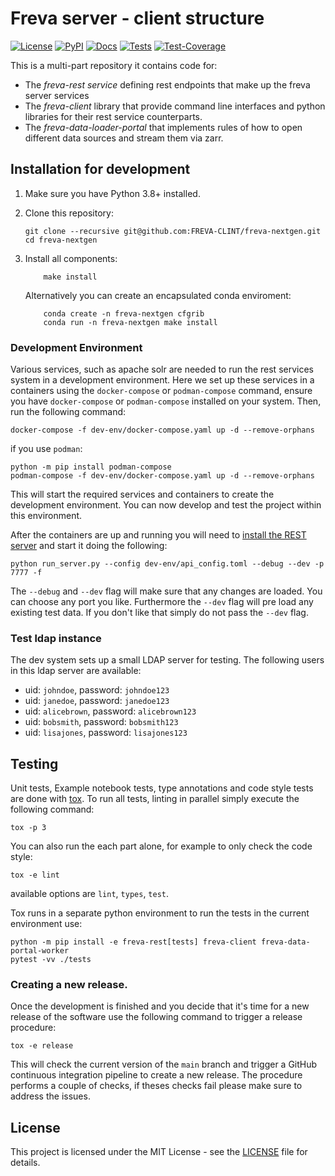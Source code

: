 # Freva server - client structure

[![License](https://img.shields.io/badge/License-BSD-purple.svg)](LICENSE)
[![PyPI](https://img.shields.io/pypi/pyversions/freva-client.svg)](https://pypi.org/project/freva-client/)
[![Docs](https://img.shields.io/badge/API-Doc-green.svg)](https://freva-clint.github.io/freva-nextgen)
[![Tests](https://github.com/FREVA-CLINT/freva-nextgen/actions/workflows/ci_job.yml/badge.svg)](https://github.com/FREVA-CLINT/freva-nextgen/actions)
[![Test-Coverage](https://codecov.io/github/FREVA-CLINT/freva-nextgen/branch/init/graph/badge.svg?token=dGhXxh7uP3)](https://codecov.io/github/FREVA-CLINT/freva-nextgen)


This is a multi-part repository it contains code for:

- The *freva-rest service* defining rest endpoints
  that make up the freva server services
- The *freva-client* library that provide command line interfaces and python
  libraries for their rest service counterparts.
- The *freva-data-loader-portal* that implements rules of how to open different
  data sources and stream them via zarr.

## Installation for development

1. Make sure you have Python 3.8+ installed.
2. Clone this repository:

    ```console
    git clone --recursive git@github.com:FREVA-CLINT/freva-nextgen.git
    cd freva-nextgen
    ```

3. Install all components:

    ```console
        make install
    ```

    Alternatively you can create an encapsulated conda enviroment:
    ```console
        conda create -n freva-nextgen cfgrib
        conda run -n freva-nextgen make install
    ```



### Development Environment
Various services, such as apache solr are needed to run the rest services system
in a development environment. Here we set up these services in a containers
using the `docker-compose` or `podman-compose` command, ensure
you have `docker-compose` or `podman-compose` installed on your system.
Then, run the following command:

```console
docker-compose -f dev-env/docker-compose.yaml up -d --remove-orphans
```

if you use `podman`:

```console
python -m pip install podman-compose
podman-compose -f dev-env/docker-compose.yaml up -d --remove-orphans
```

This will start the required services and containers to create the development
environment. You can now develop and test the project within this environment.

After the containers are up and running you will need to
[install the REST server](freva-rest/README.md) and start it
doing the following:

```console
python run_server.py --config dev-env/api_config.toml --debug --dev -p 7777 -f
```

The ``--debug`` and ``--dev`` flag will make sure that any changes are loaded.
You can choose any port you like. Furthermore the ``--dev`` flag will pre
load any existing test data. If you don't like that simply do not pass the
``--dev`` flag.


### Test ldap instance
The dev system sets up a small LDAP server for testing. The following users
in this ldap server are available:

- uid: ``johndoe``, password: ``johndoe123``
- uid: ``janedoe``, password: ``janedoe123``
- uid: ``alicebrown``, password: ``alicebrown123``
- uid: ``bobsmith``, password: ``bobsmith123``
- uid: ``lisajones``, password: ``lisajones123``

## Testing

Unit tests, Example notebook tests, type annotations and code style tests
are done with [tox](https://tox.wiki/en/latest/). To run all tests, linting
in parallel simply execute the following command:

```console
tox -p 3
```
You can also run the each part alone, for example to only check the code style:

```console
tox -e lint
```
available options are ``lint``, ``types``, ``test``.

Tox runs in a separate python environment to run the tests in the current
environment use:


```console
python -m pip install -e freva-rest[tests] freva-client freva-data-portal-worker
pytest -vv ./tests
```
### Creating a new release.

Once the development is finished and you decide that it's time for a new
release of the software use the following command to trigger a release
procedure:

```console
tox -e release
```

This will check the current version of the `main` branch and trigger
a GitHub continuous integration pipeline to create a new release. The procedure
performs a couple of checks, if theses checks fail please make sure to address
the issues.

## License

This project is licensed under the MIT License - see the [LICENSE](LICENSE) file for details.
